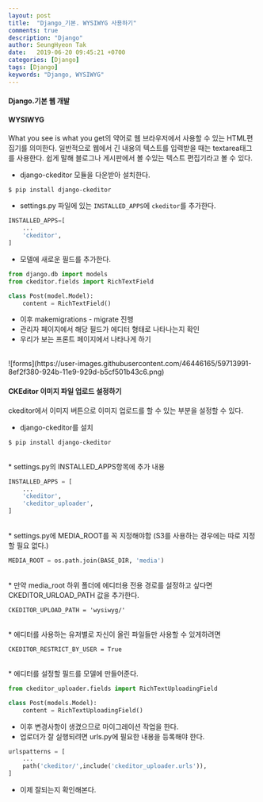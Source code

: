 ```yaml
---
layout: post
title:  "Django_기본. WYSIWYG 사용하기"
comments: true
description: "Django"
author: SeungHyeon Tak
date:   2019-06-20 09:45:21 +0700
categories: [Django]
tags: [Django]
keywords: "Django, WYSIWYG"
---
```

#### Django.기본 웹 개발

#### WYSIWYG
What you see is what you get의 약어로 웹 브라우저에서 사용할 수 있는 HTML편집기를 의미한다.
일반적으로 웹에서 긴 내용의 텍스트를 입력받을 때는 textarea태그를 사용한다.
쉽게 말해 블로그나 게시판에서 볼 수있는 텍스트 편집기라고 볼 수 있다.
<br>
* django-ckeditor 모듈을 다운받아 설치한다.

```
$ pip install django-ckeditor
```

* settings.py 파일에 있는 `INSTALLED_APPS`에 `ckeditor`를 추가한다.

```python
INSTALLED_APPS=[
	...
	'ckeditor',
]
```

* 모델에 새로운 필드를 추가한다.

```python
from django.db import models
from ckeditor.fields import RichTextField

class Post(model.Model):
	content = RichTextField()
```

* 이후 makemigrations - migrate 진행 
* 관리자 페이지에서 해당 필드가 에디터 형태로 나타나는지 확인
* 우리가 보는 프론트 페이지에서 나타나게 하기
<br>
![forms](https://user-images.githubusercontent.com/46446165/59713991-8ef2f380-924b-11e9-929d-b5cf501b43c6.png)
<br>

#### CKEditor 이미지 파일 업로드 설정하기
ckeditor에서 이미지 버튼으로 이미지 업로드를 할 수 있는 부분을 설정할 수 있다.

* django-ckeditor를 설치

```
$ pip install django-ckeditor
```
<br>
* settings.py의 INSTALLED_APPS항목에 추가 내용

```python
INSTALLED_APPS = [
	...
	'ckeditor',
	'ckeditor_uploader',
]
```
<br>
* settings.py에 MEDIA_ROOT를 꼭 지정해야함 (S3를 사용하는 경우에는 따로 지정할 필요 없다.)

```python
MEDIA_ROOT = os.path.join(BASE_DIR, 'media')
```
<br>
* 만약 media_root 하위 폴더에 에디터용 전용 경로를 설정하고 싶다면 CKEDITOR_URLOAD_PATH 값을 추가한다.

```
CKEDITOR_UPLOAD_PATH = 'wysiwyg/'
```
<br>
* 에디터를 사용하는 유저별로 자신이 올린 파일들만 사용할 수 있게하려면 

```
CKEDITOR_RESTRICT_BY_USER = True
```
<br>
* 에디터를 설정할 필드를 모델에 만들어준다.

```python
from ckeditor_uploader.fields import RichTextUploadingField

class Post(models.Model):
	content = RichTextUploadingField()
```

* 이후 변경사항이 생겼으므로 마이그레이션 작업을 한다.
* 업로더가 잘 실행되려면 urls.py에 필요한 내용을 등록해야 한다.

```python
urlspatterns = [
	...
	path('ckeditor/',include('ckeditor_uploader.urls')),
]
```

* 이제 잘되는지 확인해본다.